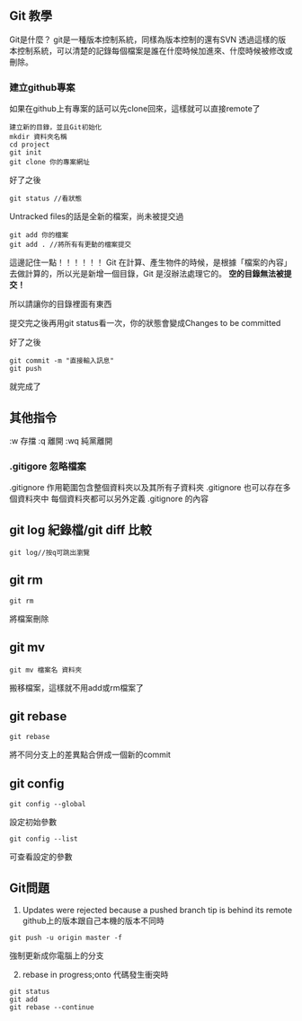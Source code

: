 ## Git 教學

Git是什麼？
git是一種版本控制系統，同樣為版本控制的還有SVN
透過這樣的版本控制系統，可以清楚的記錄每個檔案是誰在什麼時候加進來、什麼時候被修改或刪除。

### 建立github專案
如果在github上有專案的話可以先clone回來，這樣就可以直接remote了
```
建立新的目錄，並且Git初始化
mkdir 資料夾名稱
cd project
git init
git clone 你的專案網址
```
好了之後
```
git status //看狀態
```
Untracked files的話是全新的檔案，尚未被提交過

```
git add 你的檔案
git add . //將所有有更動的檔案提交
```
這邊記住一點！！！！！！
Git 在計算、產生物件的時候，是根據「檔案的內容」去做計算的，所以光是新增一個目錄，Git 是沒辦法處理它的。
**空的目錄無法被提交！**

所以請讓你的目錄裡面有東西

提交完之後再用git status看一次，你的狀態會變成Changes to be committed

好了之後
```
git commit -m "直接輸入訊息"
git push
```

就完成了

## 其他指令
:w 存擋
:q 離開
:wq 純黨離開
### .gitigore 忽略檔案

.gitignore 作用範圍包含整個資料夾以及其所有子資料夾
.gitignore 也可以存在多個資料夾中
每個資料夾都可以另外定義 .gitignore 的內容

## git log 紀錄檔/git diff 比較

```
git log//按q可跳出瀏覽

```
## git rm
```
git rm
```
將檔案刪除

## git mv
``` 
git mv 檔案名 資料夾
```
搬移檔案，這樣就不用add或rm檔案了


## git rebase
``` 
git rebase
```
將不同分支上的差異點合併成一個新的commit

## git config
```
git config --global
```
設定初始參數
``` 
git config --list
```
可查看設定的參數

## Git問題
1. Updates were rejected because a pushed branch tip is behind its remote
github上的版本跟自己本機的版本不同時

```
git push -u origin master -f 
```
強制更新成你電腦上的分支

2. rebase in progress;onto 
代碼發生衝突時
```
git status
git add
git rebase --continue
```


